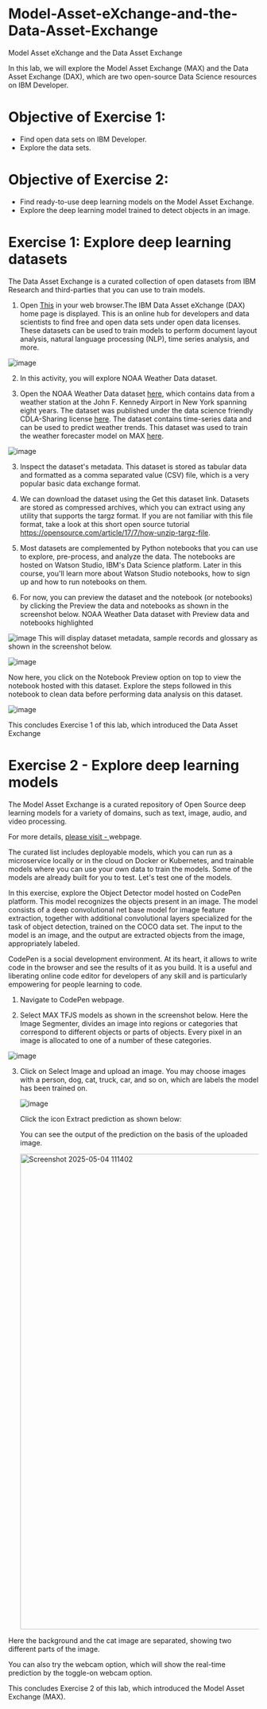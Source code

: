 # Model-Asset-eXchange-and-the-Data-Asset-Exchange
Model Asset eXchange and the Data Asset Exchange

In this lab, we will explore the Model Asset Exchange (MAX) and the Data Asset Exchange (DAX), which are two open-source Data Science resources on IBM Developer.

# Objective of Exercise 1:
- Find open data sets on IBM Developer.
- Explore the data sets.

# Objective of Exercise 2:
- Find ready-to-use deep learning models on the Model Asset Exchange.
- Explore the deep learning model trained to detect objects in an image.

  

# Exercise 1: Explore deep learning datasets
The Data Asset Exchange is a curated collection of open datasets from IBM Research and third-parties that you can use to train models.

1. Open [This](https://developer.ibm.com/exchanges/data/) in your web browser.The IBM Data Asset eXchange (DAX) home page is displayed. This is an online hub for developers and data scientists to find free and open data sets under open data licenses. These datasets can be used to train models to perform document layout analysis, natural language processing (NLP), time series analysis, and more.

![image](https://github.com/user-attachments/assets/92f0e21d-26a8-4b5f-bb51-708901845f6f)

2. In this activity, you will explore NOAA Weather Data dataset.

3. Open the NOAA Weather Data dataset [here](https://developer.ibm.com/exchanges/data/all/jfk-weather-data/), which contains data from a weather station at the John F. Kennedy Airport in New York spanning eight years.
The dataset was published under the data science friendly CDLA-Sharing license [here](https://cdla.io/).
The dataset contains time-series data and can be used to predict weather trends.
This dataset was used to train the weather forecaster model on MAX [here](https://developer.ibm.com/exchanges/models/all/max-weather-forecaster/).

![image](https://github.com/user-attachments/assets/97870cca-6f08-476f-9068-002db5ccdc3c)



3. Inspect the dataset's metadata.
This dataset is stored as tabular data and formatted as a comma separated value (CSV) file, which is a very popular basic data exchange format.

4. We can download the dataset using the Get this dataset link. Datasets are stored as compressed archives, which you can extract using any utility that supports the targz format. If you are not familiar with this file format, take a look at this short open source tutorial https://opensource.com/article/17/7/how-unzip-targz-file.

5. Most datasets are complemented by Python notebooks that you can use to explore, pre-process, and analyze the data. The notebooks are hosted on Watson Studio, IBM's Data Science platform. Later in this course, you'll learn more about Watson Studio notebooks, how to sign up and how to run notebooks on them.

6. For now, you can preview the dataset and the notebook (or notebooks) by clicking the Preview the data and notebooks as shown in the screenshot below.
NOAA Weather Data dataset with Preview data and notebooks highlighted


![image](https://github.com/user-attachments/assets/6a8fcb51-9185-429a-8981-b20663415943)
This will display dataset metadata, sample records and glossary as shown in the screenshot below.


![image](https://github.com/user-attachments/assets/8da3bebd-1ae5-4302-bbf4-b04a612e63d4)

Now here, you click on the Notebook Preview option on top to view the notebook hosted with this dataset. Explore the steps followed in this notebook to clean data before performing data analysis on this dataset.

![image](https://github.com/user-attachments/assets/f96bb6dd-4779-4bb0-9c12-157175e1ce6b)


This concludes Exercise 1 of this lab, which introduced the Data Asset Exchange


# Exercise 2 - Explore deep learning models
The Model Asset Exchange is a curated repository of Open Source deep learning models for a variety of domains, such as text, image, audio, and video processing.

For more details, [please visit - ](https://github.com/CODAIT/max-central-repo) webpage.

The curated list includes deployable models, which you can run as a microservice locally or in the cloud on Docker or Kubernetes, and trainable models where you can use your own data to train the models. Some of the models are already built for you to test. Let's test one of the models.

In this exercise, explore the Object Detector model hosted on CodePen platform. This model recognizes the objects present in an image. The model consists of a deep convolutional net base model for image feature extraction, together with additional convolutional layers specialized for the task of object detection, trained on the COCO data set. The input to the model is an image, and the output are extracted objects from the image, appropriately labeled.

CodePen is a social development environment. At its heart, it allows to write code in the browser and see the results of it as you build. It is a useful and liberating online code editor for developers of any skill and is particularly empowering for people learning to code.

1. Navigate to CodePen webpage.

2. Select MAX TFJS models as shown in the screenshot below. Here the Image Segmenter, divides an image into regions or categories that correspond to different objects or parts of objects. Every pixel in an image is allocated to one of a number of these categories.

![image](https://github.com/user-attachments/assets/9469d3bb-ea0b-478a-af31-0dafcae80857)


3. Click on Select Image and upload an image. You may choose images with a person, dog, cat, truck, car, and so on, which are labels the model has been trained on.

   ![image](https://github.com/user-attachments/assets/74f77aa1-aae8-404a-bf6b-138d43adc05c)

   Click the icon Extract prediction as shown below:
   
   You can see the output of the prediction on the basis of the uploaded image.
   
   <img width="957" alt="Screenshot 2025-05-04 111402" src="https://github.com/user-attachments/assets/c8a427e7-c185-49d1-b2cb-f23867e55747" />


Here the background and the cat image are separated, showing two different parts of the image.

You can also try the webcam option, which will show the real-time prediction by the toggle-on webcam option.

This concludes Exercise 2 of this lab, which introduced the Model Asset Exchange (MAX).





